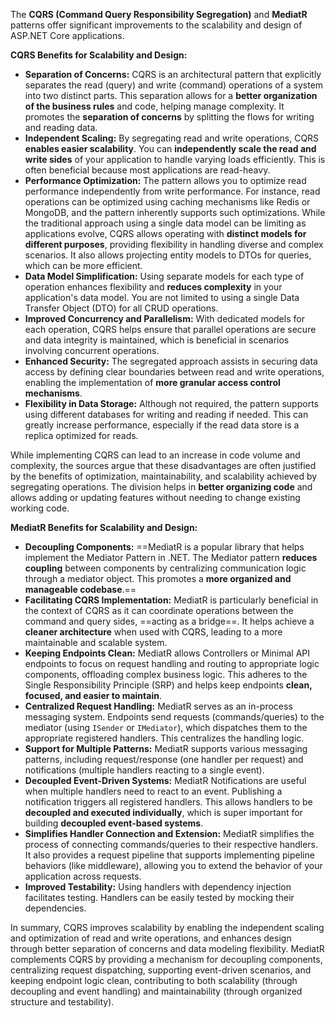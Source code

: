 The **CQRS (Command Query Responsibility Segregation)** and **MediatR** patterns offer significant improvements to the scalability and design of ASP.NET Core applications.

**CQRS Benefits for Scalability and Design:**

- **Separation of Concerns:** CQRS is an architectural pattern that explicitly separates the read (query) and write (command) operations of a system into two distinct parts. This separation allows for a **better organization of the business rules** and code, helping manage complexity. It promotes the **separation of concerns** by splitting the flows for writing and reading data.
- **Independent Scaling:** By segregating read and write operations, CQRS **enables easier scalability**. You can **independently scale the read and write sides** of your application to handle varying loads efficiently. This is often beneficial because most applications are read-heavy.
- **Performance Optimization:** The pattern allows you to optimize read performance independently from write performance. For instance, read operations can be optimized using caching mechanisms like Redis or MongoDB, and the pattern inherently supports such optimizations. While the traditional approach using a single data model can be limiting as applications evolve, CQRS allows operating with **distinct models for different purposes**, providing flexibility in handling diverse and complex scenarios. It also allows projecting entity models to DTOs for queries, which can be more efficient.
- **Data Model Simplification:** Using separate models for each type of operation enhances flexibility and **reduces complexity** in your application's data model. You are not limited to using a single Data Transfer Object (DTO) for all CRUD operations.
- **Improved Concurrency and Parallelism:** With dedicated models for each operation, CQRS helps ensure that parallel operations are secure and data integrity is maintained, which is beneficial in scenarios involving concurrent operations.
- **Enhanced Security:** The segregated approach assists in securing data access by defining clear boundaries between read and write operations, enabling the implementation of **more granular access control mechanisms**.
- **Flexibility in Data Storage:** Although not required, the pattern supports using different databases for writing and reading if needed. This can greatly increase performance, especially if the read data store is a replica optimized for reads.

While implementing CQRS can lead to an increase in code volume and complexity, the sources argue that these disadvantages are often justified by the benefits of optimization, maintainability, and scalability achieved by segregating operations. The division helps in **better organizing code** and allows adding or updating features without needing to change existing working code.

**MediatR Benefits for Scalability and Design:**

- **Decoupling Components:** ==MediatR is a popular library that helps implement the Mediator Pattern in .NET. The Mediator pattern **reduces coupling** between components by centralizing communication logic through a mediator object. This promotes a **more organized and manageable codebase**.==
- **Facilitating CQRS Implementation:** MediatR is particularly beneficial in the context of CQRS as it can coordinate operations between the command and query sides, ==acting as a bridge==. It helps achieve a **cleaner architecture** when used with CQRS, leading to a more maintainable and scalable system.
- **Keeping Endpoints Clean:** MediatR allows Controllers or Minimal API endpoints to focus on request handling and routing to appropriate logic components, offloading complex business logic. This adheres to the Single Responsibility Principle (SRP) and helps keep endpoints **clean, focused, and easier to maintain**.
- **Centralized Request Handling:** MediatR serves as an in-process messaging system. Endpoints send requests (commands/queries) to the mediator (using `ISender` or `IMediator`), which dispatches them to the appropriate registered handlers. This centralizes the handling logic.
- **Support for Multiple Patterns:** MediatR supports various messaging patterns, including request/response (one handler per request) and notifications (multiple handlers reacting to a single event).
- **Decoupled Event-Driven Systems:** MediatR Notifications are useful when multiple handlers need to react to an event. Publishing a notification triggers all registered handlers. This allows handlers to be **decoupled and executed individually**, which is super important for building **decoupled event-based systems**.
- **Simplifies Handler Connection and Extension:** MediatR simplifies the process of connecting commands/queries to their respective handlers. It also provides a request pipeline that supports implementing pipeline behaviors (like middleware), allowing you to extend the behavior of your application across requests.
- **Improved Testability:** Using handlers with dependency injection facilitates testing. Handlers can be easily tested by mocking their dependencies.

In summary, CQRS improves scalability by enabling the independent scaling and optimization of read and write operations, and enhances design through better separation of concerns and data modeling flexibility. MediatR complements CQRS by providing a mechanism for decoupling components, centralizing request dispatching, supporting event-driven scenarios, and keeping endpoint logic clean, contributing to both scalability (through decoupling and event handling) and maintainability (through organized structure and testability).